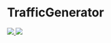 # TrafficGenerator
<a href="https://travis-ci.org/Cherep07/TrafficGenerator.svg?branch=master">
  <img src="https://travis-ci.org/Cherep07/TrafficGenerator.svg?branch=master"></img>
</a>
<a href="https://coveralls.io/github/Cherep07/TrafficGenerator">
  <img src="https://coveralls.io/github/Cherep07/TrafficGenerator"></img>
</a>
